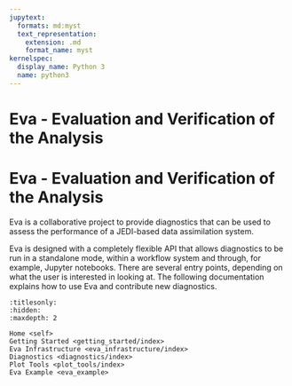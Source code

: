 ```yaml
---
jupytext:
  formats: md:myst
  text_representation:
    extension: .md
    format_name: myst
kernelspec:
  display_name: Python 3
  name: python3
---
```


# Eva - Evaluation and Verification of the Analysis

# Eva - Evaluation and Verification of the Analysis


Eva is a collaborative project to provide diagnostics that can be used to assess the performance of
a JEDI-based data assimilation system.

Eva is designed with a completely flexible API that allows diagnostics to be run in a standalone
mode, within a workflow system and through, for example, Jupyter notebooks. There are several entry
points, depending on what the user is interested in looking at. The following documentation explains
how to use Eva and contribute new diagnostics.

```{toctree}
:titlesonly:
:hidden:
:maxdepth: 2

Home <self>
Getting Started <getting_started/index>
Eva Infrastructure <eva_infrastructure/index>
Diagnostics <diagnostics/index>
Plot Tools <plot_tools/index>
Eva Example <eva_example>
```
